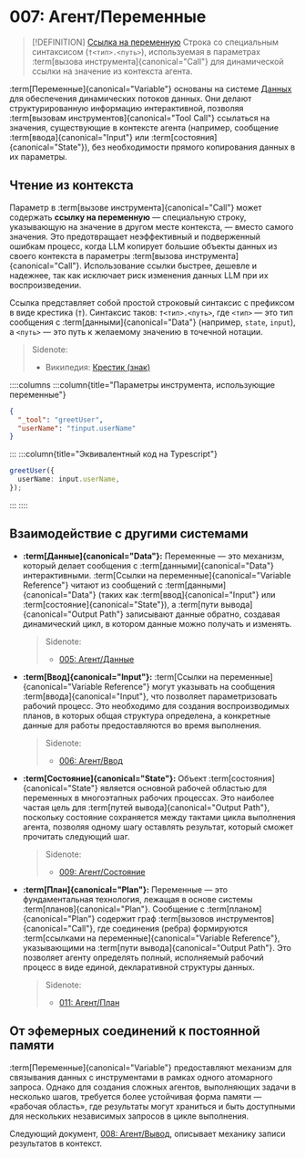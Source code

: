 # 007: Агент/Переменные

> [!DEFINITION] [Ссылка на переменную](./000_glossary.md)
> Строка со специальным синтаксисом (`†<тип>.<путь>`), используемая в параметрах :term[вызова инструмента]{canonical="Call"} для динамической ссылки на значение из контекста агента.

:term[Переменные]{canonical="Variable"} основаны на системе [Данных](./005_agent_data.md) для обеспечения динамических потоков данных. Они делают структурированную информацию интерактивной, позволяя :term[вызовам инструментов]{canonical="Tool Call"} ссылаться на значения, существующие в контексте агента (например, сообщение :term[ввода]{canonical="Input"} или :term[состояния]{canonical="State"}), без необходимости прямого копирования данных в их параметры.

## Чтение из контекста

Параметр в :term[вызове инструмента]{canonical="Call"} может содержать **ссылку на переменную** — специальную строку, указывающую на значение в другом месте контекста, — вместо самого значения. Это предотвращает неэффективный и подверженный ошибкам процесс, когда LLM копирует большие объекты данных из своего контекста в параметры :term[вызова инструмента]{canonical="Call"}. Использование ссылки быстрее, дешевле и надежнее, так как исключает риск изменения данных LLM при их воспроизведении.

Ссылка представляет собой простой строковый синтаксис с префиксом в виде крестика (`†`). Синтаксис таков: `†<тип>.<путь>`, где `<тип>` — это тип сообщения с :term[данными]{canonical="Data"} (например, `state`, `input`), а `<путь>` — это путь к желаемому значению в точечной нотации.

> Sidenote:
> - Википедия: [Крестик (знак)](<https://en.wikipedia.org/wiki/Dagger_(mark)>)

::::columns
:::column{title="Параметры инструмента, использующие переменные"}

```json
{
  "_tool": "greetUser",
  "userName": "†input.userName"
}
```

:::
:::column{title="Эквивалентный код на Typescript"}

```typescript
greetUser({
  userName: input.userName,
});
```

:::
::::

## Взаимодействие с другими системами

- **:term[Данные]{canonical="Data"}:** Переменные — это механизм, который делает сообщения с :term[данными]{canonical="Data"} интерактивными. :term[Ссылки на переменные]{canonical="Variable Reference"} читают из сообщений с :term[данными]{canonical="Data"} (таких как :term[ввод]{canonical="Input"} или :term[состояние]{canonical="State"}), а :term[пути вывода]{canonical="Output Path"} записывают данные обратно, создавая динамический цикл, в котором данные можно получать и изменять.

  > Sidenote:
  > - [005: Агент/Данные](./005_agent_data.md)

- **:term[Ввод]{canonical="Input"}:** :term[Ссылки на переменные]{canonical="Variable Reference"} могут указывать на сообщения :term[ввода]{canonical="Input"}, что позволяет параметризовать рабочий процесс. Это необходимо для создания воспроизводимых планов, в которых общая структура определена, а конкретные данные для работы предоставляются во время выполнения.

  > Sidenote:
  > - [006: Агент/Ввод](./006_agent_input.md)

- **:term[Состояние]{canonical="State"}:** Объект :term[состояния]{canonical="State"} является основной рабочей областью для переменных в многоэтапных рабочих процессах. Это наиболее частая цель для :term[путей вывода]{canonical="Output Path"}, поскольку состояние сохраняется между тактами цикла выполнения агента, позволяя одному шагу оставлять результат, который сможет прочитать следующий шаг.

  > Sidenote:
  > - [009: Агент/Состояние](./009_agent_state.md)

- **:term[План]{canonical="Plan"}:** Переменные — это фундаментальная технология, лежащая в основе системы :term[планов]{canonical="Plan"}. Сообщение с :term[планом]{canonical="Plan"} содержит граф :term[вызовов инструментов]{canonical="Call"}, где соединения (ребра) формируются :term[ссылками на переменные]{canonical="Variable Reference"}, указывающими на :term[пути вывода]{canonical="Output Path"}. Это позволяет агенту определять полный, исполняемый рабочий процесс в виде единой, декларативной структуры данных.

  > Sidenote:
  > - [011: Агент/План](./011_agent_plan.md)

## От эфемерных соединений к постоянной памяти

:term[Переменные]{canonical="Variable"} предоставляют механизм для связывания данных с инструментами в рамках одного атомарного запроса. Однако для создания сложных агентов, выполняющих задачи в несколько шагов, требуется более устойчивая форма памяти — «рабочая область», где результаты могут храниться и быть доступными для нескольких независимых запросов в цикле выполнения.

Следующий документ, [008: Агент/Вывод](./008_agent_output.md), описывает механику записи результатов в контекст.
